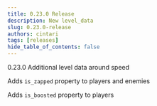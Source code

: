```yaml
---
title: 0.23.0 Release
description: New level_data
slug: 0.23.0-release
authors: cintari
tags: [releases]
hide_table_of_contents: false
---
```

0.23.0 Additional level data around speed

<!-- truncate -->

Adds `is_zapped` property to players and enemies

Adds `is_boosted` property to players
